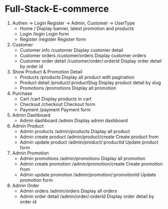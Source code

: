 # Full-Stack-E-commerce
1. Authen -> Login Register -> Admin, Customer -> UserType
    * Home / Display banner, latest promotion and products
    * Login /login Login form
    * Register /register Register form
2. Customer
    * Customer info /customer Display customer detail
    * Customer orders /customer/orders Display customer orders
    * Customer order detail /customer/order/:orderId Display order detail by order id
3. Show Product & Promotion Detail
    * Products /products Display all product with pagination
    * Product detail /product/:productSlug Display product detail by slug
    * Promotions /promotions Display all promotion
4. Purchase
    * Cart /cart Display products in cart
    * Checkout /checkout Checkout form
    * Payment /payment Payment form
5. Admin Dashboard
    * Admin dashboard /admin Display admin dashboard
6. Admin Product
    * Admin products /admin/products Display all product
    * Admin create product /admin/product/create Create product from
    * Admin update product /admin/product/:productId Update product form
7. Admin Promotion
    * Admin promotions /admin/promotions Display all promotion
    * Admin create promotion /admin/promotion/create Create promotion from
    * Admin update promotion /admin/promotion/:promotionId Update promotion form
8. Admin Order
    * Admin orders /admin/orders Display all orders
    * Admin order detail /admin/order/:orderId Display order detail by order id

